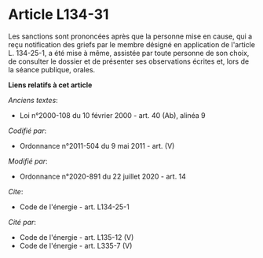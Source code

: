 # Article L134-31

Les sanctions sont prononcées après que la personne mise en cause, qui a reçu notification des griefs par le membre désigné
en application de l'article L. 134-25-1, a été mise à même, assistée par toute personne de son choix, de consulter le dossier
et de présenter ses observations écrites et, lors de la séance publique, orales.

**Liens relatifs à cet article**

_Anciens textes_:

  - Loi n°2000-108 du 10 février 2000 - art. 40 (Ab), alinéa 9

_Codifié par_:

  - Ordonnance n°2011-504 du 9 mai 2011 - art. (V)

_Modifié par_:

  - Ordonnance n°2020-891 du 22 juillet 2020 - art. 14

_Cite_:

  - Code de l'énergie - art. L134-25-1

_Cité par_:

  - Code de l'énergie - art. L135-12 (V)
  - Code de l'énergie - art. L335-7 (V)
